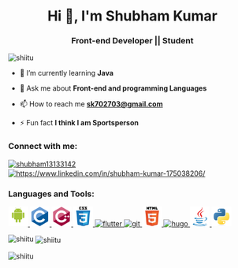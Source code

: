 <h1 align="center">Hi 👋, I'm Shubham Kumar</h1>
<h3 align="center">Front-end Developer || Student</h3>

<p align="left"> <img src="https://komarev.com/ghpvc/?username=shiitu&label=Profile%20views&color=0e75b6&style=flat" alt="shiitu" /> </p>

- 🌱 I’m currently learning **Java**

- 💬 Ask me about **Front-end and programming Languages**

- 📫 How to reach me **sk702703@gmail.com**

- ⚡ Fun fact **I think I am Sportsperson**

<h3 align="left">Connect with me:</h3>
<p align="left">
<a href="https://twitter.com/shubham13133142" target="blank"><img align="center" src="https://raw.githubusercontent.com/rahuldkjain/github-profile-readme-generator/master/src/images/icons/Social/twitter.svg" alt="shubham13133142" height="30" width="40" /></a>
<a href="https://linkedin.com/in/https://www.linkedin.com/in/shubham-kumar-175038206/" target="blank"><img align="center" src="https://raw.githubusercontent.com/rahuldkjain/github-profile-readme-generator/master/src/images/icons/Social/linked-in-alt.svg" alt="https://www.linkedin.com/in/shubham-kumar-175038206/" height="30" width="40" /></a>
</p>

<h3 align="left">Languages and Tools:</h3>
<p align="left"> <a href="https://developer.android.com" target="_blank"> <img src="https://raw.githubusercontent.com/devicons/devicon/master/icons/android/android-original-wordmark.svg" alt="android" width="40" height="40"/> </a> <a href="https://www.cprogramming.com/" target="_blank"> <img src="https://raw.githubusercontent.com/devicons/devicon/master/icons/c/c-original.svg" alt="c" width="40" height="40"/> </a> <a href="https://www.w3schools.com/cpp/" target="_blank"> <img src="https://raw.githubusercontent.com/devicons/devicon/master/icons/cplusplus/cplusplus-original.svg" alt="cplusplus" width="40" height="40"/> </a> <a href="https://www.w3schools.com/css/" target="_blank"> <img src="https://raw.githubusercontent.com/devicons/devicon/master/icons/css3/css3-original-wordmark.svg" alt="css3" width="40" height="40"/> </a> <a href="https://flutter.dev" target="_blank"> <img src="https://www.vectorlogo.zone/logos/flutterio/flutterio-icon.svg" alt="flutter" width="40" height="40"/> </a> <a href="https://git-scm.com/" target="_blank"> <img src="https://www.vectorlogo.zone/logos/git-scm/git-scm-icon.svg" alt="git" width="40" height="40"/> </a> <a href="https://www.w3.org/html/" target="_blank"> <img src="https://raw.githubusercontent.com/devicons/devicon/master/icons/html5/html5-original-wordmark.svg" alt="html5" width="40" height="40"/> </a> <a href="https://gohugo.io/" target="_blank"> <img src="https://api.iconify.design/logos-hugo.svg" alt="hugo" width="40" height="40"/> </a> <a href="https://www.java.com" target="_blank"> <img src="https://raw.githubusercontent.com/devicons/devicon/master/icons/java/java-original.svg" alt="java" width="40" height="40"/> </a> <a href="https://www.python.org" target="_blank"> <img src="https://raw.githubusercontent.com/devicons/devicon/master/icons/python/python-original.svg" alt="python" width="40" height="40"/> </a> </p>

<p><img align="left" src="https://github-readme-stats.vercel.app/api/top-langs?username=shiitu&show_icons=true&locale=en&layout=compact" alt="shiitu" /></p>

<p>&nbsp;<img align="center" src="https://github-readme-stats.vercel.app/api?username=shiitu&show_icons=true&locale=en" alt="shiitu" /></p>

<p><img align="center" src="https://github-readme-streak-stats.herokuapp.com/?user=shiitu&" alt="shiitu" /></p>
